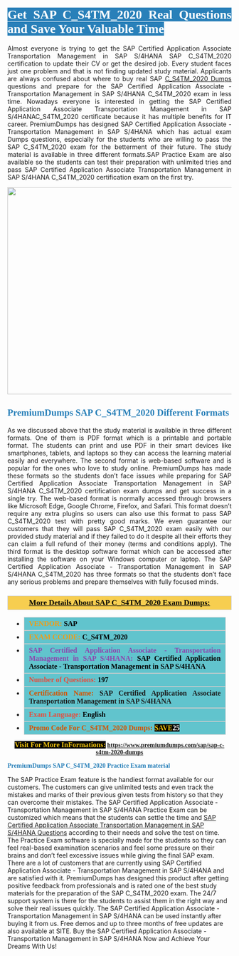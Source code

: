 <h1 style="text-align: justify;"><span style="color:#ffffff;"><span style="font-family:Georgia,serif;"><strong><span style="background-color:#2980b9;">Get SAP C_S4TM_2020 Real Questions and Save Your Valuable Time</span></strong></span></span></h1>

<p style="text-align: justify;">Almost everyone is trying to get the SAP Certified Application Associate Transportation Management in SAP S/4HANA SAP C_S4TM_2020 certification to update their CV or get the desired job. Every student faces just one problem and that is not finding updated study material. Applicants are always confused about where to buy real SAP <a href="https://www.premiumdumps.com/sap/sap-c-s4tm-2020-dumps">C_S4TM_2020 Dumps</a> questions and prepare for the SAP Certified Application Associate - Transportation Management in SAP S/4HANA C_S4TM_2020 exam in less time. Nowadays everyone is interested in getting the SAP Certified Application Associate Transportation Management in SAP S/4HANAC_S4TM_2020 certificate because it has multiple benefits for IT career. PremiumDumps has designed SAP Certified Application Associate - Transportation Management in SAP S/4HANA which has actual exam Dumps questions, especially for the students who are willing to pass the SAP C_S4TM_2020 exam for the betterment of their future. The study material is available in three different formats.SAP Practice Exam are also available so the students can test their preparation with unlimited tries and pass SAP Certified Application Associate Transportation Management in SAP S/4HANA C_S4TM_2020 certification exam on the first try.</p>

<p style="text-align: center;"><a href="https://www.premiumdumps.com/sap/sap-c-s4tm-2020-dumps"><img alt="" src="https://i.imgur.com/KJGzbJ2.jpeg" style="width: 700px; height: 465px;" /></a></p>

<h2 style="text-align: justify;"><span style="color:#2980b9;"><span style="font-family:Georgia,serif;"><strong>PremiumDumps SAP C_S4TM_2020 Different Formats</strong></span></span></h2>

<p style="text-align: justify;">As we discussed above that the study material is available in three different formats. One of them is PDF format which is a printable and portable format. The students can print and use PDF in their smart devices like smartphones, tablets, and laptops so they can access the learning material easily and everywhere. The second format is web-based software and is popular for the ones who love to study online. PremiumDumps has made these formats so the students don’t face issues while preparing for SAP Certified Application Associate Transportation Management in SAP S/4HANA C_S4TM_2020 certification exam dumps and get success in a single try. The web-based format is normally accessed through browsers like Microsoft Edge, Google Chrome, Firefox, and Safari. This format doesn’t require any extra plugins so users can also use this format to pass SAP C_S4TM_2020 test with pretty good marks. We even guarantee our customers that they will pass SAP C_S4TM_2020 exam easily with our provided study material and if they failed to do it despite all their efforts they can claim a full refund of their money (terms and conditions apply). The third format is the desktop software format which can be accessed after installing the software on your Windows computer or laptop. The SAP Certified Application Associate - Transportation Management in SAP S/4HANA C_S4TM_2020 has three formats so that the students don’t face any serious problems and prepare themselves with fully focused minds.</p>

<h3 style="background: #f7ce50; border: 1px solid rgb(204, 204, 204); padding: 5px 10px; text-align: center;"><span style="font-family:Georgia,serif;"><u><u><span style="color:#000000;"><span style="font-size:11pt"><span style="line-height:normal"><b><span style="font-size:13.0pt"><span cambria="">More Details About SAP C_S4TM_2020 Exam Dumps:</span></span></b></span></span></span></u></u></span></h3>

<ul>
	<li style="margin:0cm 10pt">
	<div style="background:#61c4cd; border: 1px solid rgb(204, 204, 204); padding: 5px 10px; text-align: justify;"><span style="font-family:Georgia,serif;"><span style="font-size:11pt"><span style="line-height:normal"><b><span style="font-size:12.0pt"><span new="" roman="" times=""><span style="color:#f39c12;">VENDOR:</span> <span style="color:#000000;">SAP</span></span></span></b></span></span></span></div>
	</li>
	<li style="margin:0cm 10pt">
	<div style="background: #61c4cd; border: 1px solid rgb(204, 204, 204); padding: 5px 10px; text-align: justify;"><span style="font-family:Georgia,serif;"><span style="font-size:11pt"><span style="line-height:normal"><b><span style="font-size:12.0pt"><span new="" roman="" times=""><span style="color:#f39c12;">EXAM CCODE:</span> <span style="color:#000000;">C_S4TM_2020</span></span></span></b></span></span></span></div>
	</li>
	<li style="margin:0cm 10pt">
	<div style="background: #61c4cd; border: 1px solid rgb(204, 204, 204); padding: 5px 10px; text-align: justify;"><span style="font-family:Georgia,serif;"><span style="font-size:11pt"><span style="line-height:normal"><b><span style="font-size:12.0pt"><span new="" roman="" times=""><span style="color:#8e44ad;">SAP Certified Application Associate - Transportation Management in SAP S/4HANA:</span> <span style="color:#000000;">SAP Certified Application Associate - Transportation Management in SAP S/4HANA</span></span></span></b></span></span></span></div>
	</li>
	<li style="margin:0cm 10pt">
	<div style="background: #61c4cd; border: 1px solid rgb(204, 204, 204); padding: 5px 10px;"><span style="font-family:Georgia,serif;"><span style="font-size:11pt"><span style="line-height:normal"><b><span style="font-size:12.0pt"><span new="" roman="" times=""><span style="color:#e74c3c;">Number of Questions:</span><span style="color:#000000;"><span style="color:#f1c40f;"> </span>197</span></span></span></b></span></span></span></div>
	</li>
	<li style="margin:0cm 10pt">
	<div style="background: #61c4cd; border: 1px solid rgb(204, 204, 204); padding: 5px 10px; text-align: justify;"><span style="font-family:Georgia,serif;"><span style="font-size:11pt"><span style="line-height:normal"><b><span style="font-size:12.0pt"><span new="" roman="" times=""><span style="color:#d35400;">Certification Name:</span> SAP Certified Application Associate Transportation Management in SAP S/4HANA</span></span></b></span></span></span></div>
	</li>
	<li style="margin:0cm 10pt">
	<div style="background: #61c4cd; border: 1px solid rgb(204, 204, 204); padding: 5px 10px; text-align: justify;"><span style="font-family:Georgia,serif;"><span style="font-size:11pt"><span style="line-height:normal"><b><span style="font-size:12.0pt"><span new="" roman="" times=""><span style="color:#e74c3c;">Exam Language:</span> <span style="color:#000000;">English</span></span></span></b></span></span></span></div>
	</li>
	<li style="margin:0cm 10pt">
	<div style="background: #61c4cd; border: 1px solid rgb(204, 204, 204); padding: 5px 10px;"><span style="font-family:Georgia,serif;"><span style="font-size:11pt"><span style="line-height:normal"><b><span style="font-size:12.0pt"><span new="" roman="" times=""><span style="color:#d35400;">Promo Code For C_S4TM_2020 Dumps:</span><span style="color:#f1c40f;"> <span style="background-color:#000000;">SAVE</span></span><span style="color:#ffffff;"><span style="background-color:#000000;">25</span></span></span></span></b></span></span></span></div>
	</li>
</ul>

<p style="text-align: center;"><span style="font-family:Georgia,serif;"><strong><span style="font-size:16px;"><span style="color:#f1c40f;"><span style="background-color:#000000;">Visit For More InFormations:</span></span></span> <a href="https://www.premiumdumps.com/sap/sap-c-s4tm-2020-dumps">https://www.premiumdumps.com/sap/sap-c-s4tm-2020-dumps</a></strong></span></p>

<p><span style="color:#2980b9;"><span style="font-family:Georgia,serif;"><strong><strong><strong>PremiumDumps SAP C_S4TM_2020 Practice Exam material</strong></strong></strong></span></span></p>

<p>The SAP Practice Exam feature is the handiest format available for our customers. The customers can give unlimited tests and even track the mistakes and marks of their previous given tests from history so that they can overcome their mistakes. The SAP Certified Application Associate - Transportation Management in SAP S/4HANA Practice Exam can be customized which means that the students can settle the time and <a href="https://www.premiumdumps.com/sap/sap-certified-application-associate-exam-dumps">SAP Certified Application Associate Transportation Management in SAP S/4HANA Questions</a> according to their needs and solve the test on time. The Practice Exam software is specially made for the students so they can feel real-based examination scenarios and feel some pressure on their brains and don’t feel excessive issues while giving the final SAP exam. There are a lot of customers that are currently using SAP Certified Application Associate - Transportation Management in SAP S/4HANA and are satisfied with it. PremiumDumps has designed this product after getting positive feedback from professionals and is rated one of the best study materials for the preparation of the SAP C_S4TM_2020 exam. The 24/7 support system is there for the students to assist them in the right way and solve their real issues quickly. The SAP Certified Application Associate - Transportation Management in SAP S/4HANA can be used instantly after buying it from us. Free demos and up to three months of free updates are also available at SITE. Buy the SAP Certified Application Associate - Transportation Management in SAP S/4HANA Now and Achieve Your Dreams With Us!</p>
